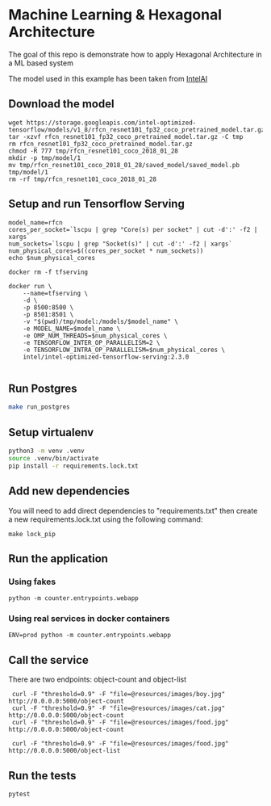 # Machine Learning & Hexagonal Architecture

The goal of this repo is demonstrate how to apply Hexagonal Architecture in a ML based system 

The model used in this example has been taken from 
[IntelAI](https://github.com/IntelAI/models/blob/master/docs/object_detection/tensorflow_serving/Tutorial.md)


## Download the model
```
wget https://storage.googleapis.com/intel-optimized-tensorflow/models/v1_8/rfcn_resnet101_fp32_coco_pretrained_model.tar.gz
tar -xzvf rfcn_resnet101_fp32_coco_pretrained_model.tar.gz -C tmp
rm rfcn_resnet101_fp32_coco_pretrained_model.tar.gz
chmod -R 777 tmp/rfcn_resnet101_coco_2018_01_28
mkdir -p tmp/model/1
mv tmp/rfcn_resnet101_coco_2018_01_28/saved_model/saved_model.pb tmp/model/1
rm -rf tmp/rfcn_resnet101_coco_2018_01_28
```


## Setup and run Tensorflow Serving

```
model_name=rfcn
cores_per_socket=`lscpu | grep "Core(s) per socket" | cut -d':' -f2 | xargs`
num_sockets=`lscpu | grep "Socket(s)" | cut -d':' -f2 | xargs`
num_physical_cores=$((cores_per_socket * num_sockets))
echo $num_physical_cores

docker rm -f tfserving

docker run \
    --name=tfserving \
    -d \
    -p 8500:8500 \
    -p 8501:8501 \
    -v "$(pwd)/tmp/model:/models/$model_name" \
    -e MODEL_NAME=$model_name \
    -e OMP_NUM_THREADS=$num_physical_cores \
    -e TENSORFLOW_INTER_OP_PARALLELISM=2 \
    -e TENSORFLOW_INTRA_OP_PARALLELISM=$num_physical_cores \
    intel/intel-optimized-tensorflow-serving:2.3.0
    
```


## Run Postgres

```bash
make run_postgres
```

## Setup virtualenv

```bash
python3 -m venv .venv
source .venv/bin/activate
pip install -r requirements.lock.txt
```

## Add new dependencies

You will need to add direct dependencies to "requirements.txt" then create
a new requirements.lock.txt using the following command:

```
make lock_pip
```

## Run the application

### Using fakes
```
python -m counter.entrypoints.webapp
```

### Using real services in docker containers

```
ENV=prod python -m counter.entrypoints.webapp
```

## Call the service

There are two endpoints: object-count and object-list

```shell script
 curl -F "threshold=0.9" -F "file=@resources/images/boy.jpg" http://0.0.0.0:5000/object-count
 curl -F "threshold=0.9" -F "file=@resources/images/cat.jpg" http://0.0.0.0:5000/object-count
 curl -F "threshold=0.9" -F "file=@resources/images/food.jpg" http://0.0.0.0:5000/object-count

 curl -F "threshold=0.9" -F "file=@resources/images/food.jpg" http://0.0.0.0:5000/object-list
```

## Run the tests

```
pytest
```